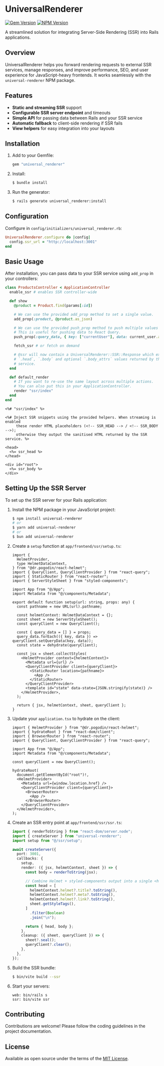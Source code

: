 # UniversalRenderer

[![Gem Version](https://img.shields.io/gem/v/universal_renderer)](https://rubygems.org/gems/universal_renderer) [![NPM Version](https://img.shields.io/npm/v/universal-renderer)](https://www.npmjs.com/package/universal-renderer)

A streamlined solution for integrating Server-Side Rendering (SSR) into Rails applications.

## Overview

UniversalRenderer helps you forward rendering requests to external SSR services, manage responses, and improve performance, SEO, and user experience for JavaScript-heavy frontends. It works seamlessly with the `universal-renderer` NPM package.

## Features

- **Static and streaming SSR** support
- **Configurable SSR server endpoint** and timeouts
- **Simple API** for passing data between Rails and your SSR service
- **Automatic fallback** to client-side rendering if SSR fails
- **View helpers** for easy integration into your layouts

## Installation

1. Add to your Gemfile:

   ```ruby
   gem "universal_renderer"
   ```

2. Install:

   ```bash
   $ bundle install
   ```

3. Run the generator:
   ```bash
   $ rails generate universal_renderer:install
   ```

## Configuration

Configure in `config/initializers/universal_renderer.rb`:

```ruby
UniversalRenderer.configure do |config|
  config.ssr_url = "http://localhost:3001"
end
```

## Basic Usage

After installation, you can pass data to your SSR service using `add_prop` in your controllers:

```ruby
class ProductsController < ApplicationController
  enable_ssr # enables SSR controller-wide

  def show
    @product = Product.find(params[:id])

    # We can use the provided add_prop method to set a single value.
    add_prop(:product, @product.as_json)

    # We can use the provided push_prop method to push multiple values to an array.
    # This is useful for pushing data to React Query.
    push_prop(:query_data, { key: ["currentUser"], data: current_user.as_json })

    fetch_ssr # or fetch on demand

    # @ssr will now contain a UniversalRenderer::SSR::Response which exposes
    # `.head`, `.body` and optional `.body_attrs` values returned by the SSR
    # service.
  end

  def default_render
    # If you want to re-use the same layout across multiple actions.
    # You can also put this in your ApplicationController.
    render "ssr/index"
  end
end
```

```erb
<%# "ssr/index" %>

<%# Inject SSR snippets using the provided helpers. When streaming is enabled
     these render HTML placeholders (<!-- SSR_HEAD --> / <!-- SSR_BODY -->);
     otherwise they output the sanitised HTML returned by the SSR service. %>

<head>
  <%= ssr_head %>
</head>

<div id="root">
  <%= ssr_body %>
</div>
```

## Setting Up the SSR Server

To set up the SSR server for your Rails application:

1. Install the NPM package in your JavaScript project:

   ```bash
   $ npm install universal-renderer
   # or
   $ yarn add universal-renderer
   # or
   $ bun add universal-renderer
   ```

2. Create a `setup` function at `app/frontend/ssr/setup.ts`:

   ```tsx
   import {
     HelmetProvider,
     type HelmetDataContext,
   } from "@dr.pogodin/react-helmet";
   import { QueryClient, QueryClientProvider } from "react-query";
   import { StaticRouter } from "react-router";
   import { ServerStyleSheet } from "styled-components";

   import App from "@/App";
   import Metadata from "@/components/Metadata";

   export default function setup(url: string, props: any) {
     const pathname = new URL(url).pathname;

     const helmetContext: HelmetDataContext = {};
     const sheet = new ServerStyleSheet();
     const queryClient = new QueryClient();

     const { query_data = [] } = props;
     query_data.forEach(({ key, data }) => queryClient.setQueryData(key, data));
     const state = dehydrate(queryClient);

     const jsx = sheet.collectStyles(
       <HelmetProvider context={helmetContext}>
         <Metadata url={url} />
         <QueryClientProvider client={queryClient}>
           <StaticRouter location={pathname}>
             <App />
           </StaticRouter>
         </QueryClientProvider>
         <template id="state" data-state={JSON.stringify(state)} />
       </HelmetProvider>,
     );

     return { jsx, helmetContext, sheet, queryClient };
   }
   ```

3. Update your `application.tsx` to hydrate on the client:

   ```tsx
   import { HelmetProvider } from "@dr.pogodin/react-helmet";
   import { hydrateRoot } from "react-dom/client";
   import { BrowserRouter } from "react-router";
   import { QueryClient, QueryClientProvider } from "react-query";

   import App from "@/App";
   import Metadata from "@/components/Metadata";

   const queryClient = new QueryClient();

   hydrateRoot(
     document.getElementById("root")!,
     <HelmetProvider>
       <Metadata url={window.location.href} />
       <QueryClientProvider client={queryClient}>
         <BrowserRouter>
           <App />
         </BrowserRouter>
       </QueryClientProvider>
     </HelmetProvider>,
   );
   ```

4. Create an SSR entry point at `app/frontend/ssr/ssr.ts`:

   ```ts
   import { renderToString } from "react-dom/server.node";
   import { createServer } from "universal-renderer";
   import setup from "@/ssr/setup";

   await createServer({
     port: 3001,
     callbacks: {
       setup,
       render: ({ jsx, helmetContext, sheet }) => {
         const body = renderToString(jsx);

         // Combine Helmet + styled-components output into a single <head> snippet.
         const head = [
           helmetContext.helmet?.title?.toString(),
           helmetContext.helmet?.meta?.toString(),
           helmetContext.helmet?.link?.toString(),
           sheet.getStyleTags(),
         ]
           .filter(Boolean)
           .join("\n");

         return { head, body };
       },
       cleanup: ({ sheet, queryClient }) => {
         sheet?.seal();
         queryClient?.clear();
       },
     },
   });
   ```

5. Build the SSR bundle:

   ```bash
   $ bin/vite build --ssr
   ```

6. Start your servers:

   ```Procfile
   web: bin/rails s
   ssr: bin/vite ssr
   ```

## Contributing

Contributions are welcome! Please follow the coding guidelines in the project documentation.

## License

Available as open source under the terms of the [MIT License](https://opensource.org/licenses/MIT).
